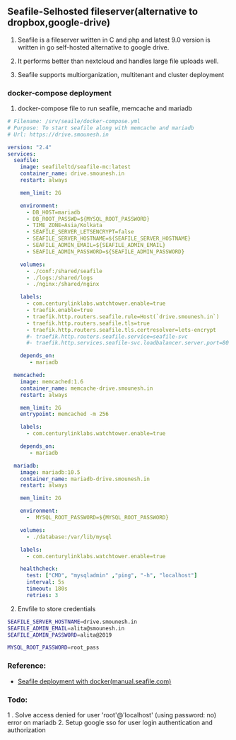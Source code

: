 ## Seafile-Selhosted fileserver(alternative to dropbox,google-drive)

1. Seafile is a fileserver written in C and php and latest 9.0 version is written in go self-hosted alternative to google drive.

2. It performs better than nextcloud and handles large file uploads well.

 3. Seafile supports multiorganization, multitenant and cluster deployment

### docker-compose deployment

1. docker-compose file to run seafile, memcache and mariadb

```yaml
# Filename: /srv/seaile/docker-compose.yml
# Purpose: To start seafile along with memcache and mariadb
# Url: https://drive.smounesh.in

version: "2.4"
services:
  seafile:
    image: seafileltd/seafile-mc:latest
    container_name: drive.smounesh.in
    restart: always

    mem_limit: 2G

    environment:
      - DB_HOST=mariadb
      - DB_ROOT_PASSWD=${MYSQL_ROOT_PASSWORD}
      - TIME_ZONE=Asia/Kolkata
      - SEAFILE_SERVER_LETSENCRYPT=false
      - SEAFILE_SERVER_HOSTNAME=${SEAFILE_SERVER_HOSTNAME}
      - SEAFILE_ADMIN_EMAIL=${SEAFILE_ADMIN_EMAIL}
      - SEAFILE_ADMIN_PASSWORD=${SEAFILE_ADMIN_PASSWORD}

    volumes:
      - ./conf:/shared/seafile
      - ./logs:/shared/logs
      - ./nginx:/shared/nginx

    labels:
      - com.centurylinklabs.watchtower.enable=true
      - traefik.enable=true
      - traefik.http.routers.seafile.rule=Host(`drive.smounesh.in`)
      - traefik.http.routers.seafile.tls=true
      - traefik.http.routers.seafile.tls.certresolver=lets-encrypt
      #- traefik.http.routers.seafile.service=seafile-svc
      #- traefik.http.services.seafile-svc.loadbalancer.server.port=80

    depends_on:
       - mariadb

  memcached:
    image: memcached:1.6
    container_name: memcache-drive.smounesh.in
    restart: always

    mem_limit: 2G
    entrypoint: memcached -m 256

    labels:
      - com.centurylinklabs.watchtower.enable=true

    depends_on:
       - mariadb

  mariadb:
    image: mariadb:10.5
    container_name: mariadb-drive.smounesh.in
    restart: always

    mem_limit: 2G

    environment:
      -  MYSQL_ROOT_PASSWORD=${MYSQL_ROOT_PASSWORD}

    volumes:
      - ./database:/var/lib/mysql

    labels:
      - com.centurylinklabs.watchtower.enable=true

    healthcheck:
      test: ["CMD", "mysqladmin" ,"ping", "-h", "localhost"]
      interval: 5s
      timeout: 180s
      retries: 3
```


 2. Envfile to store credentials
```sh
SEAFILE_SERVER_HOSTNAME=drive.smounesh.in
SEAFILE_ADMIN_EMAIL=alita@smounesh.in
SEAFILE_ADMIN_PASSWORD=alita@2019

MYSQL_ROOT_PASSWORD=root_pass
```
 
### Reference: 
 - [Seafile deployment with docker(manual.seafile.com)](https://manual.seafile.com/docker/deploy_seafile_with_docker)

### Todo:
  1 . Solve access denied for user 'root'@'localhost' (using password: no) error on mariadb
 2. Setup google sso for user login authentication and authorization




